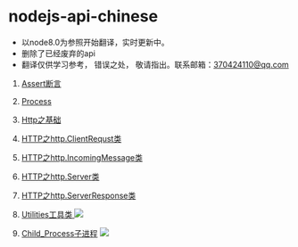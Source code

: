 # nodejs-api-chinese
- 以node8.0为参照开始翻译，实时更新中。
- 删除了已经废弃的api
- 翻译仅供学习参考， 错误之处， 敬请指出。联系邮箱：370424110@qq.com

1. [Assert断言](https://github.com/leeson8888/nodejs-api-chinese/blob/master/Assert%E6%96%AD%E8%A8%80.md)

1. [Process](https://github.com/leeson8888/nodejs-api-chinese/blob/master/Http.md)

2. [Http之基础](https://github.com/leeson8888/nodejs-api-chinese/blob/master/Http.md)

3. [HTTP之http.ClientRequst类](https://github.com/leeson8888/nodejs-api-chinese/blob/master/Http.md)

4. [HTTP之http.IncomingMessage类](https://github.com/leeson8888/nodejs-api-chinese/blob/master/Http.md)

5. [HTTP之http.Server类](https://github.com/leeson8888/nodejs-api-chinese/blob/master/Http.md)

6. [HTTP之http.ServerResponse类](https://github.com/leeson8888/nodejs-api-chinese/blob/master/Http.md)


7. [Utilities工具类 ](https://github.com/leeson8888/nodejs-api-chinese/blob/master/Utilities%E5%B7%A5%E5%85%B7%E7%B1%BB.md) <img src="https://img.shields.io/badge/%E5%B7%B2%E5%AE%8C%E6%88%90-90%25-brightgreen.svg">


8. [Child_Process子进程](https://github.com/leeson8888/nodejs-api-chinese/blob/master/Child_Process%E5%AD%90%E8%BF%9B%E7%A8%8B.md) <img src="https://img.shields.io/badge/%E5%B7%B2%E5%AE%8C%E6%88%90-30%25-brightgreen.svg">
